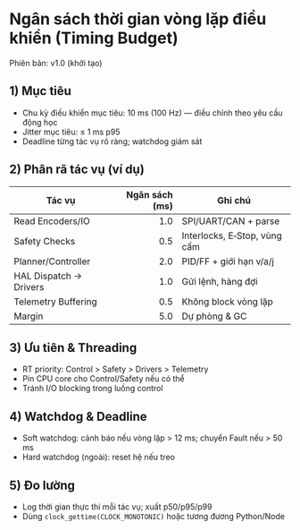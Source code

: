 # Ngân sách thời gian vòng lặp điều khiển (Timing Budget)

Phiên bản: v1.0 (khởi tạo)

## 1) Mục tiêu
- Chu kỳ điều khiển mục tiêu: 10 ms (100 Hz) — điều chỉnh theo yêu cầu động học
- Jitter mục tiêu: ≤ 1 ms p95
- Deadline từng tác vụ rõ ràng; watchdog giám sát

## 2) Phân rã tác vụ (ví dụ)
| Tác vụ | Ngân sách (ms) | Ghi chú |
|---|---:|---|
| Read Encoders/IO | 1.0 | SPI/UART/CAN + parse |
| Safety Checks | 0.5 | Interlocks, E‑Stop, vùng cấm |
| Planner/Controller | 2.0 | PID/FF + giới hạn v/a/j |
| HAL Dispatch → Drivers | 1.0 | Gửi lệnh, hàng đợi |
| Telemetry Buffering | 0.5 | Không block vòng lặp |
| Margin | 5.0 | Dự phòng & GC |

## 3) Ưu tiên & Threading
- RT priority: Control > Safety > Drivers > Telemetry
- Pin CPU core cho Control/Safety nếu có thể
- Tránh I/O blocking trong luồng control

## 4) Watchdog & Deadline
- Soft watchdog: cảnh báo nếu vòng lặp > 12 ms; chuyển Fault nếu > 50 ms
- Hard watchdog (ngoài): reset hệ nếu treo

## 5) Đo lường
- Log thời gian thực thi mỗi tác vụ; xuất p50/p95/p99
- Dùng `clock_gettime(CLOCK_MONOTONIC)` hoặc tương đương Python/Node
